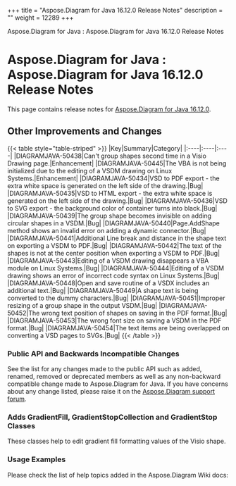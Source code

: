+++
title = "Aspose.Diagram for Java 16.12.0 Release Notes" 
description = "" 
weight = 12289 
+++

Aspose.Diagram for Java : Aspose.Diagram for Java 16.12.0 Release Notes  

# Aspose.Diagram for Java : Aspose.Diagram for Java 16.12.0 Release Notes


This page contains release notes for [Aspose.Diagram for Java 16.12.0](http://maven.aspose.com/repository/simple/ext-release-local/com/aspose/aspose-diagram/16.12.0/).

## Other Improvements and Changes

{{< table style="table-striped" >}}
|Key|Summary|Category|
|:----|:----|:----|
|DIAGRAMJAVA-50438|Can't group shapes second time in a Visio Drawing page.|Enhancement|
|DIAGRAMJAVA-50445|The VBA is not being initialized due to the editing of a VSDM drawing on Linux Systems.|Enhancement|
|DIAGRAMJAVA-50434|VSD to PDF export - the extra white space is generated on the left side of the drawing.|Bug|
|DIAGRAMJAVA-50435|VSD to HTML export - the extra white space is generated on the left side of the drawing.|Bug|
|DIAGRAMJAVA-50436|VSD to SVG export - the background color of container turns into black.|Bug|
|DIAGRAMJAVA-50439|The group shape becomes invisible on adding circular shapes in a VSDM.|Bug|
|DIAGRAMJAVA-50440|Page.AddShape method shows an invalid error on adding a dynamic connector.|Bug|
|DIAGRAMJAVA-50441|Additional Line break and distance in the shape text on exporting a VSDM to PDF.|Bug|
|DIAGRAMJAVA-50442|The text of the shapes is not at the center position when exporting a VSDM to PDF.|Bug|
|DIAGRAMJAVA-50443|Editing of a VSDM drawing disappears a VBA module on Linux Systems.|Bug|
|DIAGRAMJAVA-50444|Editing of a VSDM drawing shows an error of incorrect code syntax on Linux Systems.|Bug|
|DIAGRAMJAVA-50448|Open and save routine of a VSDX includes an additional text.|Bug|
|DIAGRAMJAVA-50449|A shape text is being converted to the dummy characters.|Bug|
|DIAGRAMJAVA-50451|Improper resizing of a group shape in the output VSDM.|Bug|
|DIAGRAMJAVA-50452|The wrong text position of shapes on saving in the PDF format.|Bug|
|DIAGRAMJAVA-50453|The wrong font size on saving a VSDM in the PDF format.|Bug|
|DIAGRAMJAVA-50454|The text items are being overlapped on converting a VSD pages to SVGs.|Bug|
{{< /table >}}

### Public API and Backwards Incompatible Changes

See the list for any changes made to the public API such as added, renamed, removed or deprecated members as well as any non-backward compatible change made to Aspose.Diagram for Java. If you have concerns about any change listed, please raise it on the [Aspose.Diagram support forum](http://www.aspose.com/community/forums/aspose.diagram-product-family/489/showforum.aspx).

### Adds GradientFill, GradientStopCollection and GradientStop Classes

These classes help to edit gradient fill formatting values of the Visio shape.

### Usage Examples

Please check the list of help topics added in the Aspose.Diagram Wiki docs:

